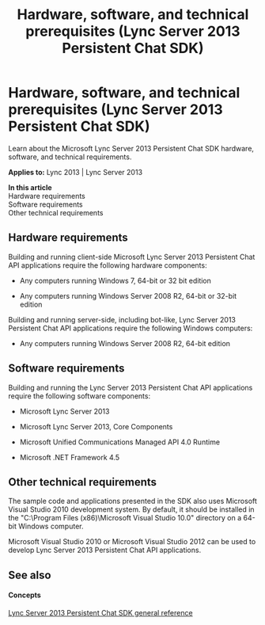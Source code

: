 ﻿---
title: Hardware, software, and technical prerequisites (Lync Server 2013 Persistent Chat SDK)
TOCTitle: Hardware, software, and technical prerequisites
ms:assetid: efe7bd39-bad3-4704-9eb9-2713d0aba750
ms:mtpsurl: https://msdn.microsoft.com/en-us/library/Dn439206(v=office.15)
ms:contentKeyID: 57101299
ms.date: 07/24/2014
mtps_version: v=office.15
---

# Hardware, software, and technical prerequisites (Lync Server 2013 Persistent Chat SDK)

Learn about the Microsoft Lync Server 2013 Persistent Chat SDK hardware, software, and technical requirements.


**Applies to:** Lync 2013 | Lync Server 2013

**In this article**  
Hardware requirements  
Software requirements  
Other technical requirements  

## Hardware requirements

Building and running client-side Microsoft Lync Server 2013 Persistent Chat API applications require the following hardware components:

  - Any computers running Windows 7, 64-bit or 32 bit edition

  - Any computers running Windows Server 2008 R2, 64-bit or 32-bit edition

Building and running server-side, including bot-like, Lync Server 2013 Persistent Chat API applications require the following Windows computers:

  - Any computers running Windows Server 2008 R2, 64-bit edition

## Software requirements

Building and running the Lync Server 2013 Persistent Chat API applications require the following software components:

  - Microsoft Lync Server 2013

  - Microsoft Lync Server 2013, Core Components

  - Microsoft Unified Communications Managed API 4.0 Runtime

  - Microsoft .NET Framework 4.5

## Other technical requirements

The sample code and applications presented in the SDK also uses Microsoft Visual Studio 2010 development system. By default, it should be installed in the "C:\\Program Files (x86)\\Microsoft Visual Studio 10.0" directory on a 64-bit Windows computer.

Microsoft Visual Studio 2010 or Microsoft Visual Studio 2012 can be used to develop Lync Server 2013 Persistent Chat API applications.

## See also

#### Concepts

[Lync Server 2013 Persistent Chat SDK general reference](lync-server-2013-persistent-chat-sdk-general-reference.md)

